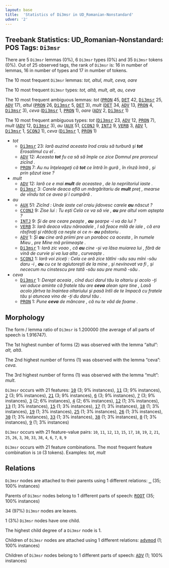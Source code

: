 ```yaml
---
layout: base
title:  'Statistics of Di3msr in UD_Romanian-Nonstandard'
udver: '2'
---
```


## Treebank Statistics: UD_Romanian-Nonstandard: POS Tags: `Di3msr`

There are 5 `Di3msr` lemmas (0%), 6 `Di3msr` types (0%) and 35 `Di3msr` tokens (0%).
Out of 25 observed tags, the rank of `Di3msr` is: 16 in number of lemmas, 16 in number of types and 17 in number of tokens.

The 10 most frequent `Di3msr` lemmas: <em>tot, altul, mult, ceva, oare</em>

The 10 most frequent `Di3msr` types:  <em>tot, altă, mult, alt, au, ceva</em>

The 10 most frequent ambiguous lemmas: <em>tot</em> (<tt><a href="ro_nonstandard-feat-PRON.html">PRON</a></tt> 45, <tt><a href="ro_nonstandard-pos-DET.html">DET</a></tt> 42, <tt><a href="ro_nonstandard-pos-Di3msr.html">Di3msr</a></tt> 25, <tt><a href="ro_nonstandard-pos-ADV.html">ADV</a></tt> 17), <em>altul</em> (<tt><a href="ro_nonstandard-feat-PRON.html">PRON</a></tt> 26, <tt><a href="ro_nonstandard-pos-Di3msr.html">Di3msr</a></tt> 5, <tt><a href="ro_nonstandard-pos-DET.html">DET</a></tt> 3), <em>mult</em> (<tt><a href="ro_nonstandard-pos-DET.html">DET</a></tt> 34, <tt><a href="ro_nonstandard-pos-ADV.html">ADV</a></tt> 13, <tt><a href="ro_nonstandard-feat-PRON.html">PRON</a></tt> 4, <tt><a href="ro_nonstandard-pos-Di3msr.html">Di3msr</a></tt> 3), <em>ceva</em> (<tt><a href="ro_nonstandard-pos-Di3msr.html">Di3msr</a></tt> 1, <tt><a href="ro_nonstandard-feat-PRON.html">PRON</a></tt> 1), <em>oare</em> (<tt><a href="ro_nonstandard-pos-ADV.html">ADV</a></tt> 2, <tt><a href="ro_nonstandard-pos-Di3msr.html">Di3msr</a></tt> 1)

The 10 most frequent ambiguous types:  <em>tot</em> (<tt><a href="ro_nonstandard-pos-Di3msr.html">Di3msr</a></tt> 23, <tt><a href="ro_nonstandard-pos-ADV.html">ADV</a></tt> 12, <tt><a href="ro_nonstandard-feat-PRON.html">PRON</a></tt> 7), <em>mult</em> (<tt><a href="ro_nonstandard-pos-ADV.html">ADV</a></tt> 12, <tt><a href="ro_nonstandard-pos-Di3msr.html">Di3msr</a></tt> 3), <em>au</em> (<tt><a href="ro_nonstandard-feat-AUX.html">AUX</a></tt> 51, <tt><a href="ro_nonstandard-pos-CCONJ.html">CCONJ</a></tt> 9, <tt><a href="ro_nonstandard-pos-INTJ.html">INTJ</a></tt> 9, <tt><a href="ro_nonstandard-pos-VERB.html">VERB</a></tt> 3, <tt><a href="ro_nonstandard-pos-ADV.html">ADV</a></tt> 1, <tt><a href="ro_nonstandard-pos-Di3msr.html">Di3msr</a></tt> 1, <tt><a href="ro_nonstandard-pos-SCONJ.html">SCONJ</a></tt> 1), <em>ceva</em> (<tt><a href="ro_nonstandard-pos-Di3msr.html">Di3msr</a></tt> 1, <tt><a href="ro_nonstandard-feat-PRON.html">PRON</a></tt> 1)


* <em>tot</em>
  * <tt><a href="ro_nonstandard-pos-Di3msr.html">Di3msr</a></tt> 23: <em>Iară auzind aceasta Irod craiu să turbură şi <b>tot</b> Erosalimul cu el .</em>
  * <tt><a href="ro_nonstandard-pos-ADV.html">ADV</a></tt> 12: <em>Aceasta <b>tot</b> fu ca să să împle ce zice Domnul pre prorocul zicînd .</em>
  * <tt><a href="ro_nonstandard-feat-PRON.html">PRON</a></tt> 7: <em>Au nu înţeleageţi că <b>tot</b> ce întră în gură , în rînză întră , şi prin şăzut iase ?</em>
* <em>mult</em>
  * <tt><a href="ro_nonstandard-pos-ADV.html">ADV</a></tt> 12: <em>Iară ce e mai <b>mult</b> de aceastea , de  la nepriitoriul iaste .</em>
  * <tt><a href="ro_nonstandard-pos-Di3msr.html">Di3msr</a></tt> 3: <em>Carele deaca află un mărgăritariu de <b>mult</b> preţ , mearse de vîndu tot ce avea şi l cumpără .</em>
* <em>au</em>
  * <tt><a href="ro_nonstandard-feat-AUX.html">AUX</a></tt> 51: <em>Zicînd : Unde iaste cel craiu jidovesc carele <b>au</b> născut ?</em>
  * <tt><a href="ro_nonstandard-pos-CCONJ.html">CCONJ</a></tt> 9: <em>Zise lui : Tu eşti Cela ce va să vie , <b>au</b> pre altul vom aştepta ?</em>
  * <tt><a href="ro_nonstandard-pos-INTJ.html">INTJ</a></tt> 9: <em>Și de are ceare peaşte , <b>au</b> şearpe -i va da lui ?</em>
  * <tt><a href="ro_nonstandard-pos-VERB.html">VERB</a></tt> 3: <em>Iară deaca văzu năroadele , I să feace milă de iale , că era răsfiraţi şi rătăciţi ca neşte oi ce n- <b>au</b> păstoriu .</em>
  * <tt><a href="ro_nonstandard-pos-ADV.html">ADV</a></tt> 1: <em>Și <b>au</b> cine ară priimi pre un poroboc ca acesta , în numele Mieu , pre Mine mă priimeaşte .</em>
  * <tt><a href="ro_nonstandard-pos-Di3msr.html">Di3msr</a></tt> 1: <em>Iară zic voao , că <b>au</b> cine -și va lăsa muiarea lui , fără de vină dе curvie și va luа alta , curveaşte .</em>
  * <tt><a href="ro_nonstandard-pos-SCONJ.html">SCONJ</a></tt> 1: <em>Iară voi ziceţi : Cela ce ară zice tătîni -său sau mîni -său daru -i , <b>au</b> cu ce te agiutoreşti de la mine , şi nevinovat va fi , şi nececum nu cinstescu pre tată -său sau pre mumă -său .</em>
* <em>ceva</em>
  * <tt><a href="ro_nonstandard-pos-Di3msr.html">Di3msr</a></tt> 1: <em>Derept aceaia , cînd duci darul tău la oltariu şi acolo -ți vei aduce aminte că fratele tău are <b>ceva</b> alean spre tine , Lasă acolo jărtva ta înaintea oltariului şi pasă întîi de te împacă cu fratele tău şi atuncea vino de -ți du darul tău .</em>
  * <tt><a href="ro_nonstandard-feat-PRON.html">PRON</a></tt> 1: <em>Pune <b>ceva</b> de mâncare , că nu te văd de foame .</em>

## Morphology

The form / lemma ratio of `Di3msr` is 1.200000 (the average of all parts of speech is 1.916747).

The 1st highest number of forms (2) was observed with the lemma “altul”: <em>alt, altă</em>.

The 2nd highest number of forms (1) was observed with the lemma “ceva”: <em>ceva</em>.

The 3rd highest number of forms (1) was observed with the lemma “mult”: <em>mult</em>.

`Di3msr` occurs with 21 features: <tt><a href="ro_nonstandard-dep-10.html">10</a></tt> (3; 9% instances), <tt><a href="ro_nonstandard-dep-11.html">11</a></tt> (3; 9% instances), <tt><a href="ro_nonstandard-dep-2.html">2</a></tt> (3; 9% instances), <tt><a href="ro_nonstandard-dep-21.html">21</a></tt> (3; 9% instances), <tt><a href="ro_nonstandard-dep-6.html">6</a></tt> (3; 9% instances), <tt><a href="ro_nonstandard-dep-7.html">7</a></tt> (3; 9% instances), <tt><a href="ro_nonstandard-dep-3.html">3</a></tt> (2; 6% instances), <tt><a href="ro_nonstandard-dep-4.html">4</a></tt> (2; 6% instances), <tt><a href="ro_nonstandard-dep-12.html">12</a></tt> (1; 3% instances), <tt><a href="ro_nonstandard-dep-13.html">13</a></tt> (1; 3% instances), <tt><a href="ro_nonstandard-dep-15.html">15</a></tt> (1; 3% instances), <tt><a href="ro_nonstandard-dep-17.html">17</a></tt> (1; 3% instances), <tt><a href="ro_nonstandard-dep-18.html">18</a></tt> (1; 3% instances), <tt><a href="ro_nonstandard-dep-19.html">19</a></tt> (1; 3% instances), <tt><a href="ro_nonstandard-dep-25.html">25</a></tt> (1; 3% instances), <tt><a href="ro_nonstandard-dep-26.html">26</a></tt> (1; 3% instances), <tt><a href="ro_nonstandard-dep-30.html">30</a></tt> (1; 3% instances), <tt><a href="ro_nonstandard-dep-33.html">33</a></tt> (1; 3% instances), <tt><a href="ro_nonstandard-feat-38.html">38</a></tt> (1; 3% instances), <tt><a href="ro_nonstandard-dep-8.html">8</a></tt> (1; 3% instances), <tt><a href="ro_nonstandard-dep-9.html">9</a></tt> (1; 3% instances)

`Di3msr` occurs with 21 feature-value pairs: `10`, `11`, `12`, `13`, `15`, `17`, `18`, `19`, `2`, `21`, `25`, `26`, `3`, `30`, `33`, `38`, `4`, `6`, `7`, `8`, `9`

`Di3msr` occurs with 21 feature combinations.
The most frequent feature combination is `10` (3 tokens).
Examples: <em>tot, mult</em>


## Relations

`Di3msr` nodes are attached to their parents using 1 different relations: <tt><a href="ro_nonstandard-dep-_.html">_</a></tt> (35; 100% instances)

Parents of `Di3msr` nodes belong to 1 different parts of speech: <tt><a href="ro_nonstandard-dep-ROOT.html">ROOT</a></tt> (35; 100% instances)

34 (97%) `Di3msr` nodes are leaves.

1 (3%) `Di3msr` nodes have one child.

The highest child degree of a `Di3msr` node is 1.

Children of `Di3msr` nodes are attached using 1 different relations: <tt><a href="ro_nonstandard-dep-advmod.html">advmod</a></tt> (1; 100% instances)

Children of `Di3msr` nodes belong to 1 different parts of speech: <tt><a href="ro_nonstandard-pos-ADV.html">ADV</a></tt> (1; 100% instances)

